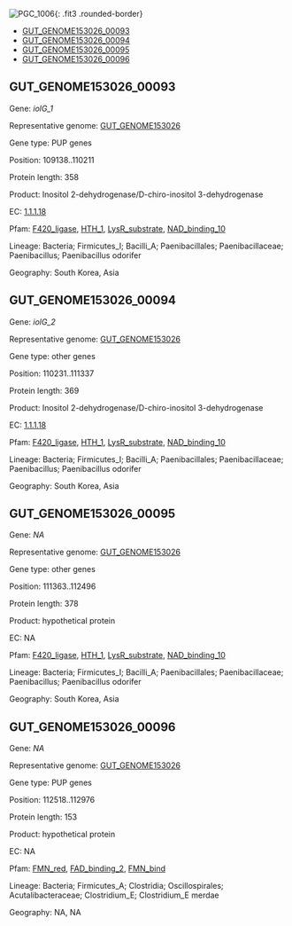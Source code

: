 ![PGC_1006](../static/images/Clusters_figure/PGC_1006.jpg){: .fit3 .rounded-border}

<ul id="myTab" class="nav nav-tabs">
  <li class="active">
        <a href="#tab1" data-toggle="tab">GUT_GENOME153026_00093</a>
  </li>
<li><a href="#tab2" data-toggle="tab">GUT_GENOME153026_00094</a></li>
<li><a href="#tab3" data-toggle="tab">GUT_GENOME153026_00095</a></li>
<li><a href="#tab4" data-toggle="tab">GUT_GENOME153026_00096</a></li>
</ul>

<div id="myTabContent" class="tab-content">
  <div class="tab-pane fade in active" id="tab1">

<h2 id="GUT_GENOME153026_00093">GUT_GENOME153026_00093</h2>
<p>Gene: <em>iolG_1</em>
<p>Representative genome: <a href="https://www.ebi.ac.uk/metagenomics/genomes/MGYG-HGUT-02414">GUT_GENOME153026</a></p>
<p>Gene type: PUP genes</p>
<p>Position: 109138..110211</p>
<p>Protein length: 358</p>
<p>Product: Inositol 2-dehydrogenase/D-chiro-inositol 3-dehydrogenase</p>
<p>EC: <a href="https://www.brenda-enzymes.org/enzyme.php?ecno=1.1.1.18">1.1.1.18</a></p>
<p>Pfam: <a href="http://pfam.xfam.org/family/F420_ligase">F420_ligase</a>, <a href="http://pfam.xfam.org/family/HTH_1">HTH_1</a>, <a href="http://pfam.xfam.org/family/LysR_substrate">LysR_substrate</a>, <a href="http://pfam.xfam.org/family/NAD_binding_10">NAD_binding_10</a></p>
<p>Lineage: Bacteria; Firmicutes_I; Bacilli_A; Paenibacillales; Paenibacillaceae; Paenibacillus; Paenibacillus odorifer</p>
<p>Geography: South Korea, Asia</p>
  </div>

  <div class="tab-pane fade" id="tab2">

<h2 id="GUT_GENOME153026_00094">GUT_GENOME153026_00094</h2>
<p>Gene: <em>iolG_2</em></p>
<p>Representative genome: <a href="https://www.ebi.ac.uk/metagenomics/genomes/MGYG-HGUT-02414">GUT_GENOME153026</a></p>
<p>Gene type: other genes</p>
<p>Position: 110231..111337</p>
<p>Protein length: 369</p>
<p>Product: Inositol 2-dehydrogenase/D-chiro-inositol 3-dehydrogenase</p>
<p>EC: <a href="https://www.brenda-enzymes.org/enzyme.php?ecno=1.1.1.18">1.1.1.18</a></p>
<p>Pfam: <a href="http://pfam.xfam.org/family/F420_ligase">F420_ligase</a>, <a href="http://pfam.xfam.org/family/HTH_1">HTH_1</a>, <a href="http://pfam.xfam.org/family/LysR_substrate">LysR_substrate</a>, <a href="http://pfam.xfam.org/family/NAD_binding_10">NAD_binding_10</a></p>
<p>Lineage: Bacteria; Firmicutes_I; Bacilli_A; Paenibacillales; Paenibacillaceae; Paenibacillus; Paenibacillus odorifer</p>
<p>Geography: South Korea, Asia</p>

  </div>
  <div class="tab-pane fade" id="tab3">

<h2 id="GUT_GENOME153026_00095">GUT_GENOME153026_00095</h2>
<p>Gene: <em>NA</em></p>
<p>Representative genome: <a href="https://www.ebi.ac.uk/metagenomics/genomes/MGYG-HGUT-02414">GUT_GENOME153026</a></p>
<p>Gene type: other genes</p>
<p>Position: 111363..112496</p>
<p>Protein length: 378</p>
<p>Product: hypothetical protein</p>
<p>EC: NA</p>
<p>Pfam: <a href="http://pfam.xfam.org/family/F420_ligase">F420_ligase</a>, <a href="http://pfam.xfam.org/family/HTH_1">HTH_1</a>, <a href="http://pfam.xfam.org/family/LysR_substrate">LysR_substrate</a>, <a href="http://pfam.xfam.org/family/NAD_binding_10">NAD_binding_10</a></p>
<p>Lineage: Bacteria; Firmicutes_I; Bacilli_A; Paenibacillales; Paenibacillaceae; Paenibacillus; Paenibacillus odorifer</p>
<p>Geography: South Korea, Asia</p>

  </div>
  <div class="tab-pane fade" id="tab4">

<h2 id="GUT_GENOME153026_00096">GUT_GENOME153026_00096</h2>
<p>Gene: <em>NA</em></p>
<p>Representative genome: <a href="https://www.ebi.ac.uk/metagenomics/genomes/MGYG-HGUT-02420">GUT_GENOME153026</a></p>
<p>Gene type: PUP genes</p>
<p>Position: 112518..112976</p>
<p>Protein length: 153</p>
<p>Product: hypothetical protein</p>
<p>EC: NA</p>
<p>Pfam: <a href="http://pfam.xfam.org/family/FMN_red">FMN_red</a>, <a href="http://pfam.xfam.org/family/FAD_binding_2">FAD_binding_2</a>, <a href="http://pfam.xfam.org/family/FMN_bind">FMN_bind</a></p>
<p>Lineage: Bacteria; Firmicutes_A; Clostridia; Oscillospirales; Acutalibacteraceae; Clostridium_E; Clostridium_E merdae</p>
<p>Geography: NA, NA</p>

  </div>
</div>

